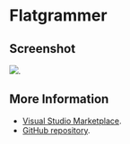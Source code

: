 # Flatgrammer



## Screenshot
![](https://raw.githubusercontent.com/gerane/VSCodeThemes/master/gerane.Theme-Flatgrammer/screenshot.png).


## More Information
* [Visual Studio Marketplace](https://marketplace.visualstudio.com/items/gerane.Theme-Flatgrammer).
* [GitHub repository](https://github.com/gerane/VSCodeThemes).
